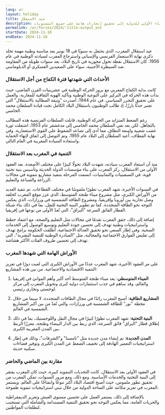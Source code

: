```yaml
---
lang: ar
layout: holiday
title: عيد الاستقلال
description: يعكس عيد الاستقلال بالنسبة للمغاربة لحظة مجد وفخر بتاريخ طويل من الكفاح من أجل الحرية. ومع استمرار مسيرة التنمية، نجح المغرب في الانتقال من مرحلة البناء الأولي للدولة إلى تحقيق إنجازات هامة على جميع المستويات.
permalink: /ar/feries/2024/:title:output_ext
startDate: 2024-11-18
endDate: 2024-11-18
---
```

عيد استقلال المغرب، الذي يحتفل به سنويًا في 18 نونبر يعد مناسبة وطنية مهمة تخلد ذكرى نهاية الاستعمار الفرنسي والإسباني واسترجاع المغرب لسيادته الوطنية في عام 1956. كان الاستقلال نقطة تحول محورية في تاريخ البلاد، بعد سنوات طويلة من المقاومة ضد السيطرة الأجنبية، سواء على الصعيدين العسكري أو الدبلوماسي.

### الأحداث التي شهدتها فترة الكفاح من أجل الاستقلال

كانت بداية الكفاح المغربي مع بروز الحركة الوطنية في عشرينيات القرن الماضي، حيث بدأت هذه الحركة في التركيز على التوعية الوطنية وتأكيد الهوية الثقافية للمغاربة، والعمل على تحقيق التحرر السياسي. في عام 1944، أصدرت "وثيقة المطالبة بالاستقلال" التي تعتبر حدثًا بارزًا، إذ طالب الوطنيون باستقلال البلاد الكامل تحت قيادة السلطان محمد الخامس.

رغم الضغط المتزايد من الحركة الوطنية، قابلت السلطات الفرنسية هذه المطالب بالتجاهل. لكن بعد نفي السلطان محمد الخامس إلى مدغشقر عام 1953، اشتعلت ثورة غضب شعبية واسعة النطاق، مما أدى إلى تصاعد الضغوط على القوى الاستعمارية. وفي نهاية المطاف، أُعيد السلطان إلى البلاد عام 1955، وتم التوصل إلى اتفاق لإنهاء الحماية واستعادة السيادة المغربية في العام التالي.

### التنمية في المغرب بعد الاستقلال

منذ أن استعاد المغرب سيادته، شهدت البلاد تحولًا كبيرًا على مختلف الأصعدة. بعد العقود الأولى من الاستقلال، ركز المغرب على بناء مؤسسات الدولة الحديثة وتأسيس بنية تحتية قوية. في السبعينيات والثمانينيات، اتسمت المرحلة بتنفيذ مشاريع تنموية في مجالات الزراعة والصناعة والتعليم.

في السنوات الأخيرة، شهد المغرب تطورًا ملموسًا في مختلف القطاعات. تم تنفيذ العديد من الأوراش الكبرى، مثل مشروع ميناء طنجة المتوسط، الذي عزز موقع المغرب كحلقة وصل تجارية بين أوروبا وإفريقيا، ومشروع الطاقة الشمسية في ورزازات، الذي يعكس التوجه نحو الطاقة المتجددة. كما تم تطوير البنية التحتية للنقل، بما في ذلك بناء شبكة القطار الفائق السرعة "البراق"، التي تُعدّ الأولى من نوعها في إفريقيا.

إضافة إلى ذلك، حقق المغرب تقدمًا في مجالات مثل التعليم والصحة، مع اعتماد خطط واستراتيجيات وطنية تهدف إلى تحسين جودة التعليم وتوسيع الوصول إلى الخدمات الصحية. وفي إطار السعي نحو تحقيق العدالة الاجتماعية، أطلقت الحكومة برامج تهدف إلى تقليص الفوارق الاجتماعية والمجالية، مثل "المبادرة الوطنية للتنمية البشرية"، التي تهدف إلى تحسين ظروف الفئات الأكثر هشاشة.

### الأوراش الهامة التي شهدها المغرب

على مر العقود الأخيرة، شهد المغرب عددًا من الأوراش الكبرى التي لعبت دورًا في تعزيز التنمية الاقتصادية والاجتماعية. من بين هذه المشاريع:

1. **الميناء المتوسطي**: يعد ميناء طنجة المتوسط أحد أكبر وأهم الموانئ في إفريقيا والعالم، وقد ساهم في جذب استثمارات دولية كبرى وتحويل المغرب إلى مركز لوجستي وتجاري رئيسي.
   
2. **المشاريع الطاقية**: أصبح المغرب رائدًا في مجال الطاقات المتجددة، لا سيما من خلال محطة "نور" للطاقة الشمسية في ورزازات، والتي تُعدّ من بين أكبر المشاريع الشمسية في العالم.

3. **البنية التحتية**: شهد المغرب تطورًا كبيرًا في مجال النقل واللوجستيك، بما في ذلك إطلاق قطار "البراق" فائق السرعة، الذي ربط بين الدار البيضاء وطنجة، معززًا الربط بين المدن المغربية الكبرى.

4. **المدن الجديدة**: تم إنشاء مدن جديدة مثل "تامسنا" و"الشرفات"، وذلك في إطار استراتيجيات التعمير الهادفة إلى تخفيف الضغط عن المدن الكبرى وتوفير فضاءات سكنية حديثة.

### مقارنة بين الماضي والحاضر

في العقود الأولى بعد الاستقلال، كانت التحديات التنموية كبيرة، حيث كان المغرب يفتقر إلى البنية التحتية والخدمات الأساسية. ومع ذلك، ومع مرور السنوات، تمكن المغرب من تحقيق تطور ملموس، حيث أصبح اقتصاد البلاد أكثر تنوعًا وانفتاحًا على العالم. ويستمر المغرب في تعزيز مكانته على الساحة الدولية من خلال تبني استراتيجيات تنموية طموحة. 

بالإضافة إلى ذلك، يستمر العمل على تحسين مستوى العيش وتعزيز الديمقراطية والحريات العامة، مما يعكس التوجه نحو تحقيق التنمية المستدامة والشاملة التي تستجيب لتطلعات المواطنين.

